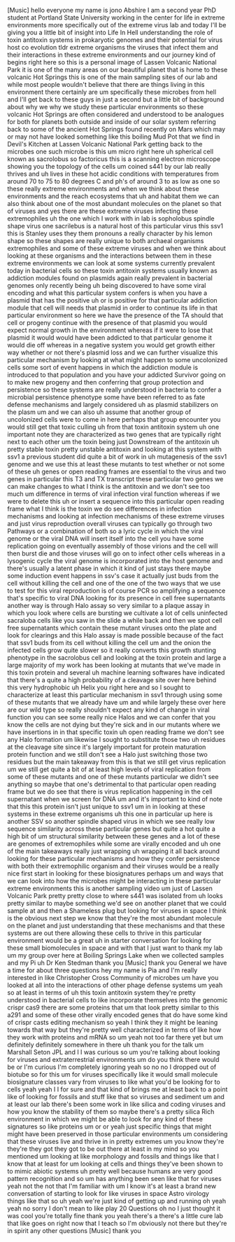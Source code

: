 [Music] hello everyone my name is jono Abshire I am a second year PhD student at Portland State University working in the center for life in extreme environments more specifically out of the extreme virus lab and today I'll be giving you a little bit of insight into Life In Hell understanding the role of toxin antitoxin systems in prokaryotic genomes and their potential for virus host co evolution tldr extreme organisms the viruses that infect them and their interactions in these extreme environments and our journey kind of begins right here so this is a personal image of Lassen Volcanic National Park it is one of the many areas on our beautiful planet that is home to these volcanic Hot Springs this is one of the main sampling sites of our lab and while most people wouldn't believe that there are things living in this environment there certainly are um specifically these microbes from hell and I'll get back to these guys in just a second but a little bit of background about why we why we study these particular environments so these volcanic Hot Springs are often considered and understood to be analogues for both for planets both outside and inside of our solar system referring back to some of the ancient Hot Springs found recently on Mars which may or may not have looked something like this boiling Mud Pot that we find in Devil's Kitchen at Lassen Volcanic National Park getting back to the microbes one such microbe is this um micro right here uh spherical cell known as sacrolobus so factoricus this is a scanning electron microscope showing you the topology of the cells um coined s441 by our lab really thrives and uh lives in these hot acidic conditions with temperatures from around 70 to 75 to 80 degrees C and ph's of around 3 to as low as one so these really extreme environments and when we think about these environments and the reach ecosystems that uh and habitat them we can also think about one of the most abundant molecules on the planet so that of viruses and yes there are these extreme viruses infecting these extremophiles uh the one which I work with in lab is sopholobus spindle shape virus one sacrilebus is a natural host of this particular virus this ssv1 this is Stanley uses they them pronouns a really character by his lemon shape so these shapes are really unique to both archaeal organisms extremophiles and some of these extreme viruses and when we think about looking at these organisms and the interactions between them in these extreme environments we can look at some systems currently prevalent today in bacterial cells so these toxin antitoxin systems usually known as addiction modules found on plasmids again really prevalent in bacterial genomes only recently being uh being discovered to have some viral encoding and what this particular system confers is when you have a plasmid that has the positive uh or is positive for that particular addiction module that cell will needs that plasmid in order to continue its life in that particular environment so here we have the presence of the TA should that cell or progeny continue with the presence of that plasmid you would expect normal growth in the environment whereas if it were to lose that plasmid it would would have been addicted to that particular genome it would die off whereas in a negative system you would get growth either way whether or not there's plasmid loss and we can further visualize this particular mechanism by looking at what might happen to some uncolonized cells some sort of event happens in which the addiction module is introduced to that population and you have your addicted Survivor going on to make new progeny and then conferring that group protection and persistence so these systems are really understood in bacteria to confer a microbial persistence phenotype some have been referred to as fate defense mechanisms and largely considered uh as plasmid stabilizers on the plasm um and we can also uh assume that another group of uncolonized cells were to come in here perhaps that group encounter you would still get that toxic culling uh from that toxin antitoxin system uh one important note they are characterized as two genes that are typically right next to each other um the toxin being just Downstream of the antitoxin uh pretty stable toxin pretty unstable antitoxin and looking at this system with ssv1 a previous student did quite a bit of work in uh mutagenesis of the ssv1 genome and we use this at least these mutants to test whether or not some of these uh genes or open reading frames are essential to the virus and two genes in particular this T3 and TX transcript these particular two genes we can make changes to what I think is the antitoxin and we don't see too much um difference in terms of viral infection viral function whereas if we were to delete this uh or insert a sequence into this particular open reading frame what I think is the toxin we do see differences in infection mechanisms and looking at infection mechanisms of these extreme viruses and just virus reproduction overall viruses can typically go through two Pathways or a combination of both so a lyric cycle in which the viral genome or the viral DNA will insert itself into the cell you have some replication going on eventually assembly of those virions and the cell will then burst die and those viruses will go on to infect other cells whereas in a lysogenic cycle the viral genome is incorporated into the host genome and there's usually a latent phase in which it kind of just stays there maybe some induction event happens in ssv's case it actually just buds from the cell without killing the cell and one of the one of the two ways that we use to test for this viral reproduction is of course PCR so amplifying a sequence that's specific to viral DNA looking for its presence in cell free supernatants another way is through Halo assay so very similar to a plaque assay in which you look where cells are bursting we cultivate a lot of cells uninfected sacraloba cells like you saw in the slide a while back and then we spot cell free supernatants which contain these mutant viruses onto the plate and look for clearings and this Halo assay is made possible because of the fact that ssv1 buds from its cell without killing the cell um and the onion the infected cells grow quite slower so it really converts this growth stunting phenotype in the sacrolobus cell and looking at the toxin protein and large a large majority of my work has been looking at mutants that we've made in this toxin protein and several uh machine learning softwares have indicated that there's a quite a high probability of a cleavage site over here behind this very hydrophobic uh Helix you right here and so I sought to characterize at least this particular mechanism in ssv1 through using some of these mutants that we already have um and while largely these over here are our wild type so really shouldn't expect any kind of change in viral function you can see some really nice Halos and we can confer that you know the cells are not dying but they're sick and in our mutants where we have insertions in in that specific toxin uh open reading frame we don't see any Halo formation um likewise I sought to substitute those two uh residues at the cleavage site since it's largely important for protein maturation protein function and we still don't see a Halo just switching those two residues but the main takeaway from this is that we still get virus replication um we still get quite a bit of at least high levels of viral replication from some of these mutants and one of these mutants particular we didn't see anything so maybe that one's detrimental to that particular open reading frame but we do see that there is virus replication happening in the cell supernatant when we screen for DNA um and it's important to kind of note that this this protein isn't just unique to ssv1 um in in looking at these systems in these extreme organisms uh this one in particular up here is another SSV so another spindle shaped virus in which we see really low sequence similarity across these particular genes but quite a hot quite a high bit of um structural similarity between these genes and a lot of these are genomes of extremophiles while some are virally encoded and uh one of the main takeaways really just wrapping uh wrapping it all back around looking for these particular mechanisms and how they confer persistence with both their extremophilic organism and their viruses would be a really nice first start in looking for these biosignatures perhaps um and ways that we can look into how the microbes might be interacting in these particular extreme environments this is another sampling video um just of Lassen Volcanic Park pretty pretty close to where s441 was isolated from uh looks pretty similar to maybe something we'd see on another planet that we could sample at and then a Shameless plug but looking for viruses in space I think is the obvious next step we know that they're the most abundant molecule on the planet and just understanding that these mechanisms and that these systems are out there allowing these cells to thrive in this particular environment would be a great uh in starter conversation for looking for these small biomolecules in space and with that I just want to thank my lab um my group over here at Boiling Springs Lake when we collected samples and my Pi uh Dr Ken Stedman thank you [Music] thank you General we have a time for about three questions hey my name is Pia and I'm really interested in like Christopher Cross Community of microbes um have you looked at all into the interactions of other phage defense systems um yeah so at least in terms of uh this toxin antitoxin system they're pretty understood in bacterial cells to like incorporate themselves into the genomic crispr cas9 there are some proteins that um that look pretty similar to this a291 and some of these other virally encoded genes that do have some kind of crispr casts editing mechanism so yeah I think they it might be leaning towards that way but they're pretty well characterized in terms of like how they work with proteins and mRNA so um yeah not too far there yet but um definitely definitely somewhere in there uh thank you for the talk um Marshall Seton JPL and I I was curious so um you're talking about looking for viruses and extraterrestrial environments um do you think there would be or I'm curious I'm completely ignoring yeah so no no I dropped out of biotube so for this um for viruses specifically like it would small molecule biosignature classes vary from viruses to like what you'd be looking for to cells yeah yeah I I for sure and that kind of brings me at least back to a point like of looking for fossils and stuff like that so viruses and sediment um and at least our lab there's been some work in like silica and coding viruses and how you know the stability of them so maybe there's a pretty silica Rich environment in which we might be able to look for any kind of these signatures so like proteins um or or yeah just specific things that might might have been preserved in those particular environments um considering that these viruses live and thrive in in pretty extremes um you know they're they're they got they got to be out there at least in my mind so you mentioned um looking at like morphology and fossils and things like that I know that at least for um looking at cells and things they've been shown to to mimic abiotic systems uh pretty well because humans are very good pattern recognition and so um has anything been seen like that for viruses yeah not the not that I'm familiar with um I know it's at least a brand new conversation of starting to look for like viruses in space Astro virology things like that so uh yeah we're just kind of getting up and running oh yeah yeah no sorry I don't mean to like play 20 Questions oh no I just thought it was cool you're totally fine thank you yeah there's a there's a little cure lab that like goes on right now that I teach so I'm obviously not there but they're in spirit any other questions [Music] thank you